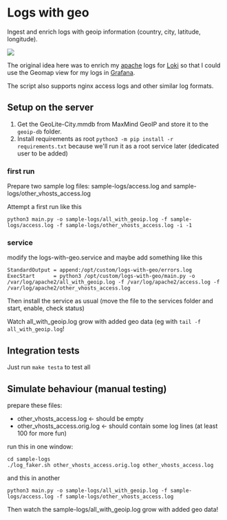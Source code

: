 # Logs with geo
Ingest and enrich logs with geoip information (country, city, latitude, longitude).

![](hero.png)

The original idea here was to enrich my [apache](https://httpd.apache.org/) logs for [Loki](https://grafana.com/oss/loki/) so that I could use the Geomap view for my logs in [Grafana](https://grafana.com/).

The script also supports nginx access logs and other similar log formats.

## Setup on the server
1. Get the GeoLite-City.mmdb from MaxMind GeoIP and store it to the `geoip-db` folder.
2. Install requirements as root `python3 -m pip install -r requirements.txt` because we'll run it as a root service later (dedicated user to be added)

### first run
Prepare two sample log files: sample-logs/access.log and sample-logs/other_vhosts_access.log

Attempt a first run like this

	python3 main.py -o sample-logs/all_with_geoip.log -f sample-logs/access.log -f sample-logs/other_vhosts_access.log -i -1

### service
modify the logs-with-geo.service and maybe add something like this

	StandardOutput = append:/opt/custom/logs-with-geo/errors.log
	ExecStart      = python3 /opt/custom/logs-with-geo/main.py -o /var/log/apache2/all_with_geoip.log -f /var/log/apache2/access.log -f /var/log/apache2/other_vhosts_access.log

Then install the service as usual (move the file to the services folder and start, enable, check status)

Watch all_with_geoip.log grow with added geo data (eg with `tail -f all_with_geoip.log`!

## Integration tests
Just run `make testa` to test all

## Simulate behaviour (manual testing)
prepare these files:
- other_vhosts_access.log <- should be empty
- other_vhosts_access.orig.log <- should contain some log lines (at least 100 for more fun)

run this in one window:

	cd sample-logs
	./log_faker.sh other_vhosts_access.orig.log other_vhosts_access.log

and this in another

    python3 main.py -o sample-logs/all_with_geoip.log -f sample-logs/access.log -f sample-logs/other_vhosts_access.log

Then watch the sample-logs/all_with_geoip.log grow with added geo data!
